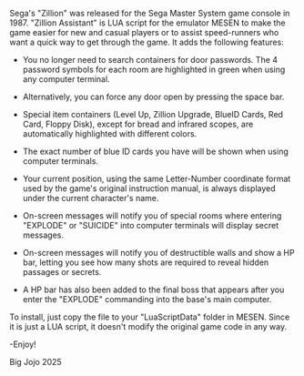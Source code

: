 Sega's "Zillion" was released for the Sega Master System game console in 1987.  "Zillion Assistant" is LUA script for the emulator MESEN to make the game easier for new and casual players or to assist speed-runners who want a quick way to get through the game.  It adds the following features:

-  You no longer need to search containers for door passwords.  The 4 password symbols for each room are highlighted in green when using any computer terminal.

-  Alternatively, you can force any door open by pressing the space bar.

-  Special item containers (Level Up, Zillion Upgrade, BlueID Cards, Red Card, Floppy Disk), except for bread and infrared scopes, are automatically highlighted with different colors.

-  The exact number of blue ID cards you have will be shown when using computer terminals.

-  Your current position, using the same Letter-Number coordinate format used by the game's original instruction manual, is always displayed under the current character's name.

-  On-screen messages will notify you of special rooms where entering "EXPLODE" or "SUICIDE" into computer terminals will display secret messages.

-  On-screen messages will notify you of destructible walls and show a HP bar, letting you see how many shots are required to reveal hidden passages or secrets.

-  A HP bar has also been added to the final boss that appears after you enter the "EXPLODE" commanding into the base's main computer.

To install, just copy the file to your "LuaScriptData" folder in MESEN.  Since it is just a LUA script, it doesn't modify the original game code in any way.

-Enjoy!

Big Jojo
2025

